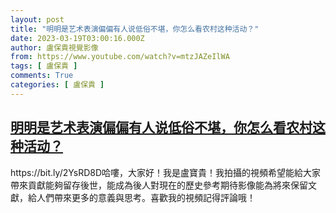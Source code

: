 ```yaml
---
layout: post
title: "明明是艺术表演偏偏有人说低俗不堪，你怎么看农村这种活动？"
date: 2023-03-19T03:00:16.000Z
author: 盧保貴視覺影像
from: https://www.youtube.com/watch?v=mtzJAZeIlWA
tags: [ 盧保貴 ]
comments: True
categories: [ 盧保貴 ]
---
```

<!--1679194816000-->
[明明是艺术表演偏偏有人说低俗不堪，你怎么看农村这种活动？](https://www.youtube.com/watch?v=mtzJAZeIlWA)
------

<div>
https://bit.ly/2YsRD8D哈嘍，大家好！我是盧寶貴！我拍攝的視頻希望能給大家帶來貢獻能夠留存後世，能成為後人對現在的歷史參考期待影像能為將來保留文獻，給人們帶來更多的意義與思考。喜歡我的視頻記得評論哦！
</div>
